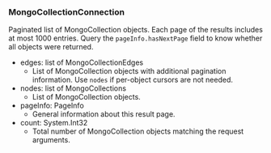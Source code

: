 ### MongoCollectionConnection
Paginated list of MongoCollection objects. Each page of the results includes at most 1000 entries. Query the `pageInfo.hasNextPage` field to know whether all objects were returned.

- edges: list of MongoCollectionEdges
  - List of MongoCollection objects with additional pagination information. Use `nodes` if per-object cursors are not needed.
- nodes: list of MongoCollections
  - List of MongoCollection objects.
- pageInfo: PageInfo
  - General information about this result page.
- count: System.Int32
  - Total number of MongoCollection objects matching the request arguments.
